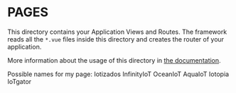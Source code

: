 # PAGES

This directory contains your Application Views and Routes.
The framework reads all the `*.vue` files inside this directory and creates the router of your application.

More information about the usage of this directory in [the documentation](https://nuxtjs.org/guide/routing).

Possible names for my page:
Iotizados
InfinityIoT
OceanIoT
AquaIoT
Iotopia
IoTgator
